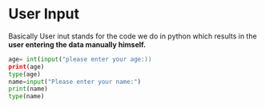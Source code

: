 # User Input
Basically User inut stands for the code we do in python which results in the **user entering the data manually himself.**

```python
age= int(input("please enter your age:))
print(age)
type(age)
name=input("Please enter your name:")
print(name)
type(name)
```
